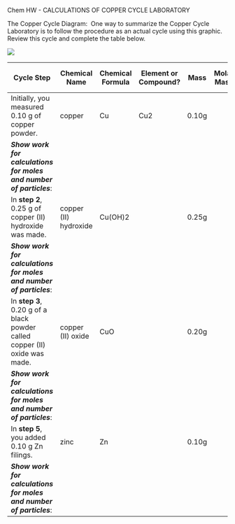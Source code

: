 Chem HW - CALCULATIONS OF COPPER CYCLE LABORATORY

The Copper Cycle Diagram:  One way to summarize the Copper Cycle Laboratory is to follow the procedure as an actual cycle using this graphic.  Review this cycle and complete the table below.

  

![](https://lh6.googleusercontent.com/5YlFMUUDo2gSe663iV9iYccCV3mUDkTN7QDkBMOX3P9S6NnEFdAE-qwEuUaplZyzNNPgN-a2jnxphcKVjri83FUn9Axmsky1ADfg5-6x8iX3beacbqDr529oKeKoYuZkIcO0YXTpN0oUuoPYk0zUoA)


| **Cycle Step**                                                             | **Chemical Name**     | **Chemical Formula** | **Element or Compound?** | **Mass** | **Molar Mass** | **Calculated Moles** | **Calculated Number of Particles** |
| -------------------------------------------------------------------------- | --------------------- | -------------------- | ------------------------ | -------- | -------------- | -------------------- | ---------------------------------- |
| Initially, you measured 0.10 g of copper powder.                           | copper                | Cu                   | Cu2                      | 0.10g    |                |                      |                                    |
| **_Show work for calculations for moles and number of particles_**:        |                       |                      |                          |          |                |                      |                                    |
| In **step 2**, 0.25 g of copper (II) hydroxide was made.                   | copper (II) hydroxide | Cu(OH)2              |                          | 0.25g    |                |                      |                                    |
| **_Show work for calculations for moles and number of particles_**:        |                       |                      |                          |          |                |                      |                                    |
| In **step 3**, 0.20 g of a black powder called copper (II) oxide was made. | copper (II) oxide     | CuO                  |                          | 0.20g    |                |                      |                                    |
| **_Show work for calculations for moles and number of particles_**:        |                       |                      |                          |          |                |                      |                                    |
| In **step 5**, you added 0.10 g Zn filings.                                | zinc                  | Zn                   |                          | 0.10g    |                |                      |                                    |
| **_Show work for calculations_** **_for moles and number of particles_**:  |                       |                      |                          |          |                |                      |                                    |